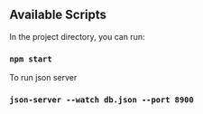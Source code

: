 
## Available Scripts

In the project directory, you can run:

### `npm start`

To run json server

### `json-server --watch db.json --port 8900`
